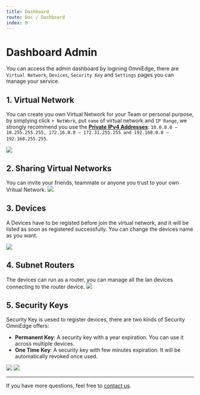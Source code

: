 ```yaml
---
title: Dashboard
route: Doc / Dashboard 
index: 0
---
```


# Dashboard Admin

You can access the admin dashboard by logining OmniEdge, there are `Virtual Network`, `Devices`, `Security Key` and `Settings` pages you can manage your service.
## 1. Virtual Network
You can create you own Virtual Network for your Team or personal purpose, by simplying click `+ NetWork`, put `name` of virtual network and `IP Range`, we strongly recommend you use the [**Private IPv4 Addresses**](https://en.wikipedia.org/wiki/Reserved_IP_addresses): `10.0.0.0 – 10.255.255.255, 172.16.0.0 – 172.31.255.255 and 192.168.0.0 – 192.168.255.255`.

![](/assets/docs/OmniEdge-VirtualNetwork.png)
## 2. Sharing Virtual Networks
You can invite your friends, teammate or anyone you trust to your own Vritual Network. 
![](/assets/docs/OmniEdge-SharingVirtualNetwork.png)

## 3. Devices 
A Devices have to be registed before join the virtual network, and it will be listed as soon as registered successfully. You can change the devices name as you want.

![](/assets/docs/OmniEdge-Devices.png)

## 4. Subnet Routers
The devices can run as a router, you can manage all the lan devices connecting to the router device. 
![](/assets/docs/OmniEdge-Devices-Subroutes.png)

## 5. Security Keys

Security Key is uesed to register devices, there are two kinds of Security OmniEdge offers:
- **Permanent Key**: A security key with a year expiration. You can use it across multiple devices.
- **One Time Key**: A security key with few minutes expiration. It will be automatically revoked once used.

![](/assets/docs/OmniEdge-CreateSecurityKey.png)
![](/assets/docs/OmniEdge-SecurityKey.png)


-----

If you have more questions, feel free to [contact us](mailto:support@omniedge.io).
